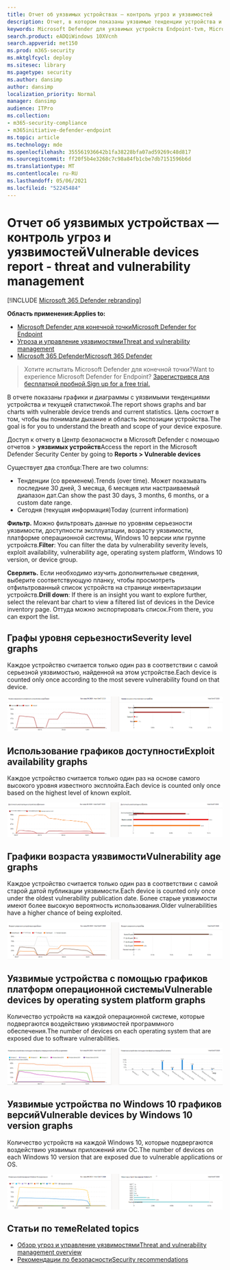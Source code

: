 ```yaml
---
title: Отчет об уязвимых устройствах — контроль угроз и уязвимостей
description: Отчет, в котором показаны уязвимые тенденции устройства и текущая статистика. Цель состоит в том, чтобы вы понимали дыхание и область экспозиции устройства.
keywords: Microsoft Defender для уязвимых устройств Endpoint-tvm, Microsoft Defender для конечной точки, tvm, снижение риска & уязвимости, снижение угрозы и уязвимости, мониторинг конфигурации безопасности
search.product: eADQiWindows 10XVcnh
search.appverid: met150
ms.prod: m365-security
ms.mktglfcycl: deploy
ms.sitesec: library
ms.pagetype: security
ms.author: dansimp
author: dansimp
localization_priority: Normal
manager: dansimp
audience: ITPro
ms.collection:
- m365-security-compliance
- m365initiative-defender-endpoint
ms.topic: article
ms.technology: mde
ms.openlocfilehash: 355561936642b1fa38228bfa07ad59269c48d817
ms.sourcegitcommit: ff20f5b4e3268c7c98a84fb1cbe7db7151596b6d
ms.translationtype: MT
ms.contentlocale: ru-RU
ms.lasthandoff: 05/06/2021
ms.locfileid: "52245484"
---
```

# <a name="vulnerable-devices-report---threat-and-vulnerability-management"></a><span data-ttu-id="ef773-105">Отчет об уязвимых устройствах — контроль угроз и уязвимостей</span><span class="sxs-lookup"><span data-stu-id="ef773-105">Vulnerable devices report - threat and vulnerability management</span></span>

[!INCLUDE [Microsoft 365 Defender rebranding](../../includes/microsoft-defender.md)]

<span data-ttu-id="ef773-106">**Область применения:**</span><span class="sxs-lookup"><span data-stu-id="ef773-106">**Applies to:**</span></span>

- [<span data-ttu-id="ef773-107">Microsoft Defender для конечной точки</span><span class="sxs-lookup"><span data-stu-id="ef773-107">Microsoft Defender for Endpoint</span></span>](https://go.microsoft.com/fwlink/?linkid=2154037)
- [<span data-ttu-id="ef773-108">Угроза и управление уязвимостями</span><span class="sxs-lookup"><span data-stu-id="ef773-108">Threat and vulnerability management</span></span>](next-gen-threat-and-vuln-mgt.md)
- [<span data-ttu-id="ef773-109">Microsoft 365 Defender</span><span class="sxs-lookup"><span data-stu-id="ef773-109">Microsoft 365 Defender</span></span>](https://go.microsoft.com/fwlink/?linkid=2118804)

><span data-ttu-id="ef773-110">Хотите испытать Microsoft Defender для конечной точки?</span><span class="sxs-lookup"><span data-stu-id="ef773-110">Want to experience Microsoft Defender for Endpoint?</span></span> [<span data-ttu-id="ef773-111">Зарегистрився для бесплатной пробной.</span><span class="sxs-lookup"><span data-stu-id="ef773-111">Sign up for a free trial.</span></span>](https://www.microsoft.com/microsoft-365/windows/microsoft-defender-atp?ocid=docs-wdatp-portaloverview-abovefoldlink)

<span data-ttu-id="ef773-112">В отчете показаны графики и диаграммы с уязвимыми тенденциями устройства и текущей статистикой.</span><span class="sxs-lookup"><span data-stu-id="ef773-112">The report shows graphs and bar charts with vulnerable device trends and current statistics.</span></span> <span data-ttu-id="ef773-113">Цель состоит в том, чтобы вы понимали дыхание и область экспозиции устройства.</span><span class="sxs-lookup"><span data-stu-id="ef773-113">The goal is for you to understand the breath and scope of your device exposure.</span></span>

<span data-ttu-id="ef773-114">Доступ к отчету в Центр безопасности в Microsoft Defender с помощью отчетов > **уязвимых устройств**</span><span class="sxs-lookup"><span data-stu-id="ef773-114">Access the report in the Microsoft Defender Security Center by going to **Reports > Vulnerable devices**</span></span>

<span data-ttu-id="ef773-115">Существует два столбца:</span><span class="sxs-lookup"><span data-stu-id="ef773-115">There are two columns:</span></span>

- <span data-ttu-id="ef773-116">Тенденции (со временем).</span><span class="sxs-lookup"><span data-stu-id="ef773-116">Trends (over time).</span></span> <span data-ttu-id="ef773-117">Может показывать последние 30 дней, 3 месяца, 6 месяцев или настраиваемый диапазон дат.</span><span class="sxs-lookup"><span data-stu-id="ef773-117">Can show the past 30 days, 3 months, 6 months, or a custom date range.</span></span>
- <span data-ttu-id="ef773-118">Сегодня (текущая информация)</span><span class="sxs-lookup"><span data-stu-id="ef773-118">Today (current information)</span></span>

<span data-ttu-id="ef773-119">**Фильтр.** Можно фильтровать данные по уровням серьезности уязвимости, доступности эксплуатации, возрасту уязвимости, платформе операционной системы, Windows 10 версии или группе устройств.</span><span class="sxs-lookup"><span data-stu-id="ef773-119">**Filter**: You can filter the data by vulnerability severity levels, exploit availability, vulnerability age, operating system platform, Windows 10 version, or device group.</span></span>

<span data-ttu-id="ef773-120">**Сверлить.** Если необходимо изучить дополнительные сведения, выберите соответствующую планку, чтобы просмотреть отфильтрованный список устройств на странице инвентаризации устройств.</span><span class="sxs-lookup"><span data-stu-id="ef773-120">**Drill down**: If there is an insight you want to explore further, select the relevant bar chart to view a filtered list of devices in the Device inventory page.</span></span> <span data-ttu-id="ef773-121">Оттуда можно экспортировать список.</span><span class="sxs-lookup"><span data-stu-id="ef773-121">From there, you can export the list.</span></span>

## <a name="severity-level-graphs"></a><span data-ttu-id="ef773-122">Графы уровня серьезности</span><span class="sxs-lookup"><span data-stu-id="ef773-122">Severity level graphs</span></span>

<span data-ttu-id="ef773-123">Каждое устройство считается только один раз в соответствии с самой серьезной уязвимостью, найденной на этом устройстве.</span><span class="sxs-lookup"><span data-stu-id="ef773-123">Each device is counted only once according to the most severe vulnerability found on that device.</span></span>

![Один график текущих уровней серьезности уязвимости устройства и один график, показывающий уровни с течением времени.](images/tvm-report-severity.png)

## <a name="exploit-availability-graphs"></a><span data-ttu-id="ef773-125">Использование графиков доступности</span><span class="sxs-lookup"><span data-stu-id="ef773-125">Exploit availability graphs</span></span>

<span data-ttu-id="ef773-126">Каждое устройство считается только один раз на основе самого высокого уровня известного эксплойта.</span><span class="sxs-lookup"><span data-stu-id="ef773-126">Each device is counted only once based on the highest level of known exploit.</span></span>

![Один график доступности эксплуатации текущего устройства и один график, показывающий доступность с течением времени.](images/tvm-report-exploit-availability.png)

## <a name="vulnerability-age-graphs"></a><span data-ttu-id="ef773-128">Графики возраста уязвимости</span><span class="sxs-lookup"><span data-stu-id="ef773-128">Vulnerability age graphs</span></span>

<span data-ttu-id="ef773-129">Каждое устройство считается только один раз в соответствии с самой старой датой публикации уязвимости.</span><span class="sxs-lookup"><span data-stu-id="ef773-129">Each device is counted only once under the oldest vulnerability publication date.</span></span> <span data-ttu-id="ef773-130">Более старые уязвимости имеют более высокую вероятность использования.</span><span class="sxs-lookup"><span data-stu-id="ef773-130">Older vulnerabilities have a higher chance of being exploited.</span></span>

![Один график текущего возраста уязвимости устройства и один график, показывающий возраст с течением времени.](images/tvm-report-age.png)

## <a name="vulnerable-devices-by-operating-system-platform-graphs"></a><span data-ttu-id="ef773-132">Уязвимые устройства с помощью графиков платформ операционной системы</span><span class="sxs-lookup"><span data-stu-id="ef773-132">Vulnerable devices by operating system platform graphs</span></span>

<span data-ttu-id="ef773-133">Количество устройств на каждой операционной системе, которые подвергаются воздействию уязвимостей программного обеспечения.</span><span class="sxs-lookup"><span data-stu-id="ef773-133">The number of devices on each operating system that are exposed due to software vulnerabilities.</span></span>

![Один график текущих уязвимых устройств с помощью платформы операционной системы и один график, показывающий уязвимые устройства на платформах ОС с течением времени.](images/tvm-report-os.png)

## <a name="vulnerable-devices-by-windows-10-version-graphs"></a><span data-ttu-id="ef773-135">Уязвимые устройства по Windows 10 графиков версий</span><span class="sxs-lookup"><span data-stu-id="ef773-135">Vulnerable devices by Windows 10 version graphs</span></span>

<span data-ttu-id="ef773-136">Количество устройств на каждой Windows 10, которые подвергаются воздействию уязвимых приложений или ОС.</span><span class="sxs-lookup"><span data-stu-id="ef773-136">The number of devices on each Windows 10 version that are exposed due to vulnerable applications or OS.</span></span>

![Один график текущих уязвимых устройств по Windows 10 версии и один график, показывающий уязвимые устройства по Windows 10 версии с течением времени.](images/tvm-report-version.png)

## <a name="related-topics"></a><span data-ttu-id="ef773-138">Статьи по теме</span><span class="sxs-lookup"><span data-stu-id="ef773-138">Related topics</span></span>

- [<span data-ttu-id="ef773-139">Обзор угроз и управление уязвимостями</span><span class="sxs-lookup"><span data-stu-id="ef773-139">Threat and vulnerability management overview</span></span>](next-gen-threat-and-vuln-mgt.md)
- [<span data-ttu-id="ef773-140">Рекомендации по безопасности</span><span class="sxs-lookup"><span data-stu-id="ef773-140">Security recommendations</span></span>](tvm-security-recommendation.md)
